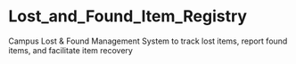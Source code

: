 # Lost_and_Found_Item_Registry
Campus Lost &amp; Found Management System to track lost items, report found items, and  facilitate item recovery
